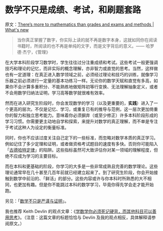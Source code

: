 # 数学不只是成绩、考试，和刷题套路

原文：[There’s more to mathematics than grades and exams and methods | What's new](https://terrytao.wordpress.com/career-advice/theres-more-to-mathematics-than-grades-and-exams-and-methods/)

> 当你真正掌握了数字，你实际上读的就不再是数字本身，这就如同你在阅读书籍时，所阅读的也不再是单纯的文字，而是文字背后的意义。—— 哈罗德·杰宁，《管理》

在大学本科阶段学习数学时，学生往往过分注重成绩和考试。这些考试一般更强调技巧和理论的记忆，而非实际的概念理解，亦非智力或直觉的思考。当然，这样做也有一定道理：在真正进入数学领域之前，必须经过理论和技巧的训练，就像学习乐器之前必须进行一定量的基本功练习一样。无论你的数学天赋和直觉有多高，如果你不会计算多重积分、不能熟练地做矩阵初等行变换、无法理解抽象定义，或者不会用数学归纳法证明，学习高等数学就很难有效率。

然而在进入研究生阶段时，你会发现数学的学习（以及更重要的，**实践**）进入了一个更高的层次。不仅是记忆、学习，或重复已有的推导与范例，这一层次更加倚重你的智力和独立思考能力。意味着你必须摒弃（或至少修正）许多本科阶段形成的学习习惯。你需要更主动地自学和探索，来提升对数学的真正理解，而不单是专注于考试这种人为设定的衡量标准。

同时，你也不应该过度关注自己定下的一些标准，而忽略对数学本质的真正学习。例如记住了多少定理和证明，或者做资格考试题目的速度有多快。否则你可能陷入「[古德哈特定律](http://en.wikipedia.org/wiki/Goodhart's_law)」的陷阱。这些指标虽然可大致评估你对某一领域的理解程度，但绝不应成为学习的主要目标。

而在本科和更基础的阶段，你学习的大多是一些非常成熟且完善的数学理论。这些理论通常早在几十甚至几百年前就已经建立起来了。到了研究生阶段，你会开始接触到数学中前沿的、「鲜活」的部分。这些内容或许与你本科时所熟悉的大不相同，也更加有趣。但是你不能跳过本科的数学学习，毕竟你得先学会走才能开始跑。

另见：「[数学不只是严谨与证明](https://terrytao.wordpress.com/career-advice/theres-more-to-mathematics-than-rigour-and-proofs/)」。

我也推荐 Keith Devlin 的观点文章：《[学数学你必须死记硬背，而其他科目可以善用思考](http://www.maa.org/external_archive/devlin/devlin_06_10.html)》。（注意：这篇文章的标题恰恰与 Devlin 及我的观点相反，具体解释请参阅原文。）